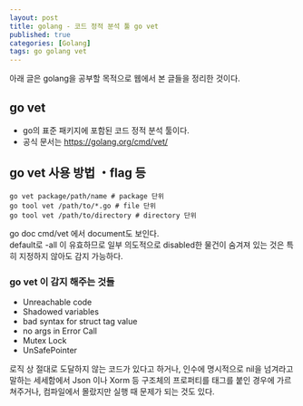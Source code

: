 ```yaml
---
layout: post
title: golang - 코드 정적 분석 툴 go vet
published: true
categories: [Golang]
tags: go golang vet
---
```

아래 글은 golang을 공부할 목적으로 웹에서 본 글들을 정리한 것이다.  
  
## go vet
- go의 표준 패키지에 포함된 코드 정적 분석 툴이다.
- 공식 문서는 https://golang.org/cmd/vet/ 
  
  
## go vet 사용 방법 ・flag 등

```
go vet package/path/name # package 단위
go tool vet /path/to/*.go # file 단위
go tool vet /path/to/directory # directory 단위
```  
  
go doc cmd/vet 에서 document도 보인다.    
default로 -all 이 유효하므로 일부 의도적으로 disabled한 물건이 숨겨져 있는 것은 특히 지정하지 않아도 감지 가능하다.  
  
  
### go vet 이 감지 해주는 것들
- Unreachable code
- Shadowed variables
- bad syntax for struct tag value
- no args in Error Call
- Mutex Lock
- UnSafePointer
  
로직 상 절대로 도달하지 않는 코드가 있다고 하거나, 인수에 명시적으로 nil을 넘겨라고 말하는 세세함에서 Json 이나 Xorm 등 구조체의 프로퍼티를 태그를 붙인 경우에 가르쳐주거나, 컴파일에서 몰랐지만 실행 때 문제가 되는 것도 있다.    
    